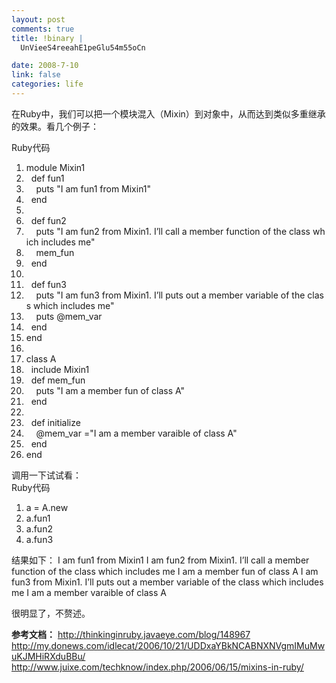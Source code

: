 ```yaml
--- 
layout: post
comments: true
title: !binary |
  UnVieeS4reeahE1peGlu54m55oCn

date: 2008-7-10
link: false
categories: life
---
```

在<span class="hilite1">Ruby</span>中，我们可以把一个模块混入（<span class="hilite2">Mixin</span>）到对象中，从而达到类似多重继承的效果。看几个例子：
<div class="codeText">
<div class="codeHead">Ruby代码</div>
<ol class="dp-rb" start="1">
	<li class="alt"><span><span class="keyword">module</span><span> Mixin1  </span></span></li>
	<li><span>  <span class="keyword">def</span><span> fun1  </span></span></li>
	<li class="alt"><span>    puts <span class="string">"I am fun1 from Mixin1"</span><span>  </span></span></li>
	<li><span>  <span class="keyword">end</span><span>  </span></span></li>
	<li class="alt"><span>  </span></li>
	<li><span>  <span class="keyword">def</span><span> fun2  </span></span></li>
	<li class="alt"><span>    puts <span class="string">"I am fun2 from Mixin1. I’ll call a member function of the class which includes me"</span><span>  </span></span></li>
	<li><span>    mem_fun  </span></li>
	<li class="alt"><span>  <span class="keyword">end</span><span>  </span></span></li>
	<li><span>  </span></li>
	<li class="alt"><span>  <span class="keyword">def</span><span> fun3  </span></span></li>
	<li><span>    puts <span class="string">"I am fun3 from Mixin1. I’ll puts out a member variable of the class which includes me"</span><span>  </span></span></li>
	<li class="alt"><span>    puts <span class="variable">@mem_var</span><span>  </span></span></li>
	<li><span>  <span class="keyword">end</span><span>  </span></span></li>
	<li class="alt"><span><span class="keyword">end</span><span>  </span></span></li>
	<li><span>  </span></li>
	<li class="alt"><span><span class="keyword">class</span><span> A  </span></span></li>
	<li><span>  include Mixin1  </span></li>
	<li class="alt"><span>  <span class="keyword">def</span><span> mem_fun  </span></span></li>
	<li><span>    puts <span class="string">"I am a member fun of class A"</span><span>  </span></span></li>
	<li class="alt"><span>  <span class="keyword">end</span><span>  </span></span></li>
	<li><span>  </span></li>
	<li class="alt"><span>  <span class="keyword">def</span><span> initialize  </span></span></li>
	<li><span>    <span class="variable">@mem_var</span><span> =</span><span class="string">"I am a member varaible of class A"</span><span>  </span></span></li>
	<li class="alt"><span>  <span class="keyword">end</span><span>  </span></span></li>
	<li><span><span class="keyword">end</span><span>  </span></span></li>
</ol>
</div>
调用一下试试看：
<div class="codeText">
<div class="codeHead">Ruby代码</div>
<ol class="dp-rb" start="1">
	<li class="alt"><span><span>a = A.</span><span class="keyword">new</span><span>  </span></span></li>
	<li><span>a.fun1  </span></li>
	<li class="alt"><span>a.fun2  </span></li>
	<li><span>a.fun3  </span></li>
</ol>
</div>
结果如下：
I am fun1 from Mixin1
I am fun2 from Mixin1. I’ll call a member function of the class which includes me
I am a member fun of class A
I am fun3 from Mixin1. I’ll puts out a member variable of the class which includes me
I am a member varaible of class A

很明显了，不赘述。

<strong>参考文档：</strong>
http://thinkinginruby.javaeye.com/blog/148967
http://my.donews.com/idlecat/2006/10/21/UDDxaYBkNCABNXNVgmIMuMwuKJMHiRXduBBu/
http://www.juixe.com/techknow/index.php/2006/06/15/mixins-in-ruby/
